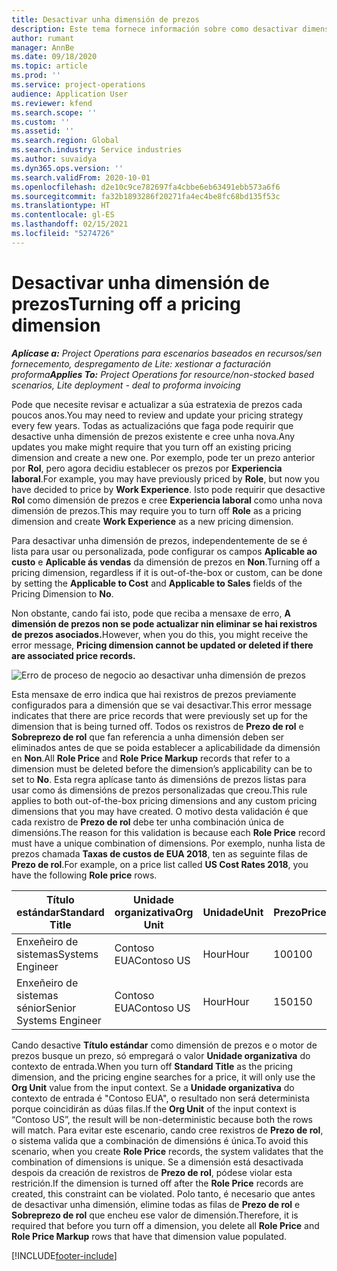 ```yaml
---
title: Desactivar unha dimensión de prezos
description: Este tema fornece información sobre como desactivar dimensións de prezos.
author: rumant
manager: AnnBe
ms.date: 09/18/2020
ms.topic: article
ms.prod: ''
ms.service: project-operations
audience: Application User
ms.reviewer: kfend
ms.search.scope: ''
ms.custom: ''
ms.assetid: ''
ms.search.region: Global
ms.search.industry: Service industries
ms.author: suvaidya
ms.dyn365.ops.version: ''
ms.search.validFrom: 2020-10-01
ms.openlocfilehash: d2e10c9ce782697fa4cbbe6eb63491ebb573a6f6
ms.sourcegitcommit: fa32b1893286f20271fa4ec4be8fc68bd135f53c
ms.translationtype: HT
ms.contentlocale: gl-ES
ms.lasthandoff: 02/15/2021
ms.locfileid: "5274726"
---
```

# <a name="turning-off-a-pricing-dimension"></a><span data-ttu-id="ea169-103">Desactivar unha dimensión de prezos</span><span class="sxs-lookup"><span data-stu-id="ea169-103">Turning off a pricing dimension</span></span>

<span data-ttu-id="ea169-104">_**Aplícase a:** Project Operations para escenarios baseados en recursos/sen fornecemento, despregamento de Lite: xestionar a facturación proforma_</span><span class="sxs-lookup"><span data-stu-id="ea169-104">_**Applies To:** Project Operations for resource/non-stocked based scenarios, Lite deployment - deal to proforma invoicing_</span></span>

<span data-ttu-id="ea169-105">Pode que necesite revisar e actualizar a súa estratexia de prezos cada poucos anos.</span><span class="sxs-lookup"><span data-stu-id="ea169-105">You may need to review and update your pricing strategy every few years.</span></span> <span data-ttu-id="ea169-106">Todas as actualizacións que faga pode requirir que desactive unha dimensión de prezos existente e cree unha nova.</span><span class="sxs-lookup"><span data-stu-id="ea169-106">Any updates you make might require that you turn off an existing pricing dimension and create a new one.</span></span> <span data-ttu-id="ea169-107">Por exemplo, pode ter un prezo anterior por **Rol**, pero agora decidiu establecer os prezos por **Experiencia laboral**.</span><span class="sxs-lookup"><span data-stu-id="ea169-107">For example, you may have previously priced by **Role**, but now you have decided to price by **Work Experience**.</span></span> <span data-ttu-id="ea169-108">Isto pode requirir que desactive **Rol** como dimensión de prezos e cree **Experiencia laboral** como unha nova dimensión de prezos.</span><span class="sxs-lookup"><span data-stu-id="ea169-108">This may require you to turn off **Role** as a pricing dimension and create **Work Experience** as a new pricing dimension.</span></span> 

<span data-ttu-id="ea169-109">Para desactivar unha dimensión de prezos, independentemente de se é lista para usar ou personalizada, pode configurar os campos **Aplicable ao custo** e **Aplicable ás vendas** da dimensión de prezos en **Non**.</span><span class="sxs-lookup"><span data-stu-id="ea169-109">Turning off a pricing dimension, regardless if it is out-of-the-box or custom, can be done by setting the **Applicable to Cost** and **Applicable to Sales** fields of the Pricing Dimension to **No**.</span></span>

<span data-ttu-id="ea169-110">Non obstante, cando fai isto, pode que reciba a mensaxe de erro, **A dimensión de prezos non se pode actualizar nin eliminar se hai rexistros de prezos asociados.**</span><span class="sxs-lookup"><span data-stu-id="ea169-110">However, when you do this, you might receive the error message, **Pricing dimension cannot be updated or deleted if there are associated price records.**</span></span>

![Erro de proceso de negocio ao desactivar unha dimensión de prezos](media/Business-Process-Error.png)

<span data-ttu-id="ea169-112">Esta mensaxe de erro indica que hai rexistros de prezos previamente configurados para a dimensión que se vai desactivar.</span><span class="sxs-lookup"><span data-stu-id="ea169-112">This error message indicates that there are price records that were previously set up for the dimension that is being turned off.</span></span> <span data-ttu-id="ea169-113">Todos os rexistros de **Prezo de rol** e **Sobreprezo de rol** que fan referencia a unha dimensión deben ser eliminados antes de que se poida establecer a aplicabilidade da dimensión en **Non**.</span><span class="sxs-lookup"><span data-stu-id="ea169-113">All **Role Price** and **Role Price Markup** records that refer to a dimension must be deleted before the dimension’s applicability can be to set to **No**.</span></span> <span data-ttu-id="ea169-114">Esta regra aplícase tanto ás dimensións de prezos listas para usar como ás dimensións de prezos personalizadas que creou.</span><span class="sxs-lookup"><span data-stu-id="ea169-114">This rule applies to both out-of-the-box pricing dimensions and any custom pricing dimensions that you may have created.</span></span> <span data-ttu-id="ea169-115">O motivo desta validación é que cada rexistro de **Prezo de rol** debe ter unha combinación única de dimensións.</span><span class="sxs-lookup"><span data-stu-id="ea169-115">The reason for this validation is because each **Role Price** record must have a unique combination of dimensions.</span></span> <span data-ttu-id="ea169-116">Por exemplo, nunha lista de prezos chamada **Taxas de custos de EUA 2018**, ten as seguinte filas de **Prezo de rol**.</span><span class="sxs-lookup"><span data-stu-id="ea169-116">For example, on a price list called **US Cost Rates 2018**, you have the following **Role price** rows.</span></span> 

| <span data-ttu-id="ea169-117">Título estándar</span><span class="sxs-lookup"><span data-stu-id="ea169-117">Standard Title</span></span>         | <span data-ttu-id="ea169-118">Unidade organizativa</span><span class="sxs-lookup"><span data-stu-id="ea169-118">Org Unit</span></span>    |<span data-ttu-id="ea169-119">Unidade</span><span class="sxs-lookup"><span data-stu-id="ea169-119">Unit</span></span>   |<span data-ttu-id="ea169-120">Prezo</span><span class="sxs-lookup"><span data-stu-id="ea169-120">Price</span></span>  |<span data-ttu-id="ea169-121">Moeda</span><span class="sxs-lookup"><span data-stu-id="ea169-121">Currency</span></span>  |
| -----------------------|-------------|-------|-------|----------|
| <span data-ttu-id="ea169-122">Enxeñeiro de sistemas</span><span class="sxs-lookup"><span data-stu-id="ea169-122">Systems Engineer</span></span>|<span data-ttu-id="ea169-123">Contoso EUA</span><span class="sxs-lookup"><span data-stu-id="ea169-123">Contoso US</span></span>|<span data-ttu-id="ea169-124">Hour</span><span class="sxs-lookup"><span data-stu-id="ea169-124">Hour</span></span>| <span data-ttu-id="ea169-125">100</span><span class="sxs-lookup"><span data-stu-id="ea169-125">100</span></span>|<span data-ttu-id="ea169-126">USD</span><span class="sxs-lookup"><span data-stu-id="ea169-126">USD</span></span>|
| <span data-ttu-id="ea169-127">Enxeñeiro de sistemas sénior</span><span class="sxs-lookup"><span data-stu-id="ea169-127">Senior Systems Engineer</span></span>|<span data-ttu-id="ea169-128">Contoso EUA</span><span class="sxs-lookup"><span data-stu-id="ea169-128">Contoso US</span></span>|<span data-ttu-id="ea169-129">Hour</span><span class="sxs-lookup"><span data-stu-id="ea169-129">Hour</span></span>| <span data-ttu-id="ea169-130">150</span><span class="sxs-lookup"><span data-stu-id="ea169-130">150</span></span>| <span data-ttu-id="ea169-131">USD</span><span class="sxs-lookup"><span data-stu-id="ea169-131">USD</span></span>|


<span data-ttu-id="ea169-132">Cando desactive **Título estándar** como dimensión de prezos e o motor de prezos busque un prezo, só empregará o valor **Unidade organizativa** do contexto de entrada.</span><span class="sxs-lookup"><span data-stu-id="ea169-132">When you turn off **Standard Title** as the pricing dimension, and the pricing engine searches for a price, it will only use the **Org Unit** value from the input context.</span></span> <span data-ttu-id="ea169-133">Se a **Unidade organizativa** do contexto de entrada é "Contoso EUA", o resultado non será determinista porque coincidirán as dúas filas.</span><span class="sxs-lookup"><span data-stu-id="ea169-133">If the **Org Unit** of the input context is “Contoso US”, the result will be non-deterministic because both the rows will match.</span></span> <span data-ttu-id="ea169-134">Para evitar este escenario, cando cree rexistros de **Prezo de rol**, o sistema valida que a combinación de dimensións é única.</span><span class="sxs-lookup"><span data-stu-id="ea169-134">To avoid this scenario, when you create **Role Price** records, the system validates that the combination of dimensions is unique.</span></span> <span data-ttu-id="ea169-135">Se a dimensión está desactivada despois da creación de rexistros de **Prezo de rol**, pódese violar esta restrición.</span><span class="sxs-lookup"><span data-stu-id="ea169-135">If the dimension is turned off after the **Role Price** records are created, this constraint can be violated.</span></span> <span data-ttu-id="ea169-136">Polo tanto, é necesario que antes de desactivar unha dimensión, elimine todas as filas de **Prezo de rol** e **Sobreprezo de rol** que encheu ese valor de dimensión.</span><span class="sxs-lookup"><span data-stu-id="ea169-136">Therefore, it is required that before you turn off a dimension, you delete all **Role Price** and **Role Price Markup** rows that have that dimension value populated.</span></span>


[!INCLUDE[footer-include](../includes/footer-banner.md)]